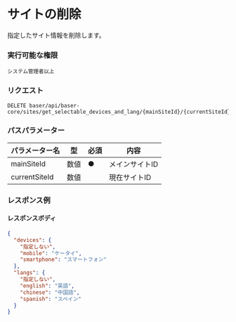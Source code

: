 # サイトの削除

指定したサイト情報を削除します。

### 実行可能な権限
```
システム管理者以上
```

### リクエスト
```
DELETE baser/api/baser-core/sites/get_selectable_devices_and_lang/{mainSiteId}/{currentSiteId}.json
``` 

### パスパラメーター

| パラメーター名   | 型   | 必須  | 内容       |
|-----------|-----|-----|----------|
| mainSiteId        | 数値  | ●   | メインサイトID |
| currentSiteId        | 数値  |     | 現在サイトID  |

### レスポンス例
#### レスポンスボディ
```json
{
  "devices": {
    "指定しない",
    "mobile": "ケータイ",
    "smartphone": "スマートフォン"
  },
  "langs": {
    "指定しない",
    "english": "英語",
    "chinese": "中国語",
    "spanish": "スペイン"
  }
}

```
